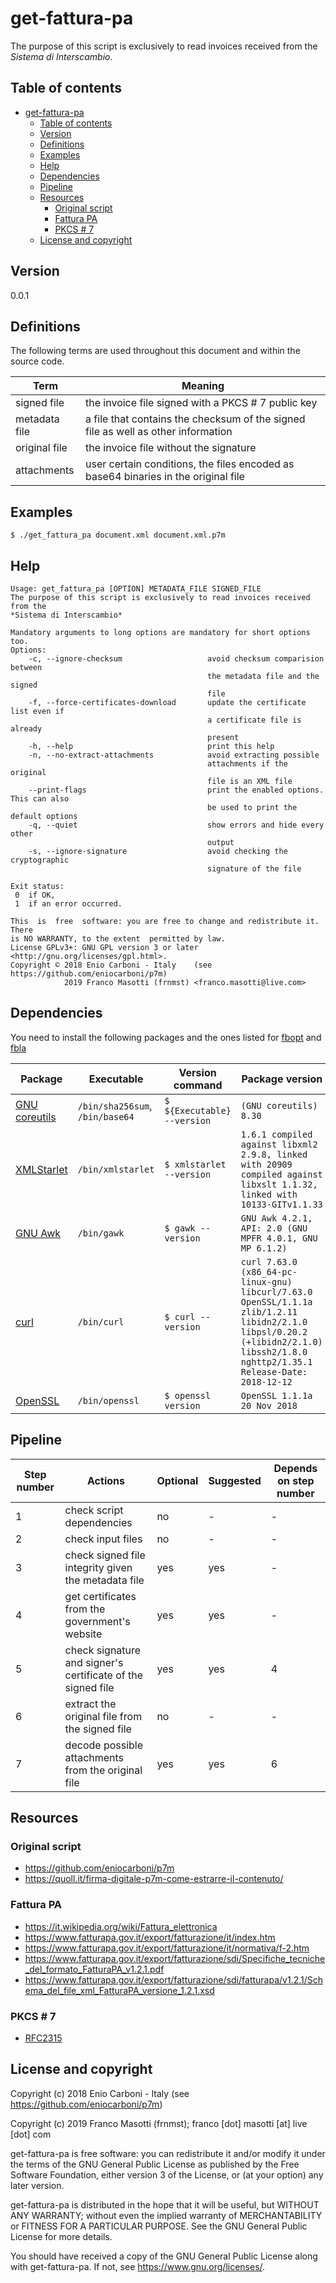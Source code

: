 # get-fattura-pa

The purpose of this script is exclusively to read invoices received from the
*Sistema di Interscambio*.

## Table of contents

[](TOC)

- [get-fattura-pa](#get-fattura-pa)
    - [Table of contents](#table-of-contents)
    - [Version](#version)
    - [Definitions](#definitions)
    - [Examples](#examples)
    - [Help](#help)
    - [Dependencies](#dependencies)
    - [Pipeline](#pipeline)
    - [Resources](#resources)
        - [Original script](#original-script)
        - [Fattura PA](#fattura-pa)
        - [PKCS # 7](#pkcs--7)
    - [License and copyright](#license-and-copyright)

[](TOC)

## Version

0.0.1

## Definitions

The following terms are used throughout this document and within the source 
code.

| Term | Meaning |
|------|---------|
| signed file | the invoice file signed with a PKCS # 7 public key |
| metadata file | a file that contains the checksum of the signed file as well as other information |
| original file | the invoice file without the signature |
| attachments | user certain conditions, the files encoded as base64 binaries in the original file |

## Examples

    $ ./get_fattura_pa document.xml document.xml.p7m

## Help

```
Usage: get_fattura_pa [OPTION] METADATA_FILE SIGNED_FILE
The purpose of this script is exclusively to read invoices received from the
*Sistema di Interscambio*

Mandatory arguments to long options are mandatory for short options too.
Options:
    -c, --ignore-checksum                   avoid checksum comparision between
                                            the metadata file and the signed
                                            file
    -f, --force-certificates-download       update the certificate list even if
                                            a certificate file is already
                                            present
    -h, --help                              print this help
    -n, --no-extract-attachments            avoid extracting possible
                                            attachments if the original
                                            file is an XML file
    --print-flags                           print the enabled options. This can also
                                            be used to print the default options
    -q, --quiet                             show errors and hide every other
                                            output
    -s, --ignore-signature                  avoid checking the cryptographic
                                            signature of the file

Exit status:
 0  if OK,
 1  if an error occurred.

This  is  free  software: you are free to change and redistribute it.  There
is NO WARRANTY, to the extent  permitted by law.
License GPLv3+: GNU GPL version 3 or later <http://gnu.org/licenses/gpl.html>.
Copyright © 2018 Enio Carboni - Italy    (see https://github.com/eniocarboni/p7m)
            2019 Franco Masotti (frnmst) <franco.masotti@live.com>
```

## Dependencies

You need to install the following packages and the ones listed for 
[fbopt](https://github.com/frnmst/fbopt#dependencies) and 
[fbla](https://github.com/frnmst/fbla#dependencies)

| Package | Executable | Version command | Package version |
|---------|------------|-----------------|-----------------|
| [GNU coreutils](https://www.gnu.org/software/coreutils/) | `/bin/sha256sum`, `/bin/base64` | `$ ${Executable} --version` | `(GNU coreutils) 8.30` |
| [XMLStarlet](http://xmlstar.sourceforge.net/) | `/bin/xmlstarlet` |  `$ xmlstarlet --version` | `1.6.1 compiled against libxml2 2.9.8, linked with 20909 compiled against libxslt 1.1.32, linked with 10133-GITv1.1.33` |
| [GNU Awk](http://www.gnu.org/software/gawk/) | `/bin/gawk` | `$ gawk --version` |`GNU Awk 4.2.1, API: 2.0 (GNU MPFR 4.0.1, GNU MP 6.1.2)` |
| [curl](https://curl.haxx.se) | `/bin/curl` | `$ curl --version` | `curl 7.63.0 (x86_64-pc-linux-gnu) libcurl/7.63.0 OpenSSL/1.1.1a zlib/1.2.11 libidn2/2.1.0 libpsl/0.20.2 (+libidn2/2.1.0) libssh2/1.8.0 nghttp2/1.35.1 Release-Date: 2018-12-12` |
| [OpenSSL](https://www.openssl.org) | `/bin/openssl` | `$ openssl version` | `OpenSSL 1.1.1a  20 Nov 2018` |

## Pipeline

| Step number | Actions | Optional | Suggested | Depends on step number |
|-------------|---------|----------|-----------|------------------------|
| 1 | check script dependencies | no | - | - |
| 2 | check input files | no | - | - |
| 3 | check signed file integrity given the metadata file | yes | yes | - |
| 4 | get certificates from the government's website | yes | yes | - |
| 5 | check signature and signer's certificate of the signed file | yes | yes | 4 |
| 6 | extract the original file from the signed file | no | - | - |
| 7 | decode possible attachments from the original file | yes | yes | 6 |

## Resources

### Original script

- https://github.com/eniocarboni/p7m
- https://quoll.it/firma-digitale-p7m-come-estrarre-il-contenuto/

### Fattura PA

- https://it.wikipedia.org/wiki/Fattura_elettronica
- https://www.fatturapa.gov.it/export/fatturazione/it/index.htm
- https://www.fatturapa.gov.it/export/fatturazione/it/normativa/f-2.htm
- https://www.fatturapa.gov.it/export/fatturazione/sdi/Specifiche_tecniche_del_formato_FatturaPA_v1.2.1.pdf
- https://www.fatturapa.gov.it/export/fatturazione/sdi/fatturapa/v1.2.1/Schema_del_file_xml_FatturaPA_versione_1.2.1.xsd

### PKCS # 7

- [RFC2315](https://tools.ietf.org/html/rfc2315)

## License and copyright

Copyright (c) 2018 Enio Carboni - Italy    (see https://github.com/eniocarboni/p7m)

Copyright (c) 2019 Franco Masotti (frnmst); franco [dot] masotti [at] live [dot] com

get-fattura-pa is free software: you can redistribute it and/or modify
it under the terms of the GNU General Public License as published by
the Free Software Foundation, either version 3 of the License, or
(at your option) any later version.

get-fattura-pa is distributed in the hope that it will be useful,
but WITHOUT ANY WARRANTY; without even the implied warranty of
MERCHANTABILITY or FITNESS FOR A PARTICULAR PURPOSE.  See the
GNU General Public License for more details.

You should have received a copy of the GNU General Public License
along with get-fattura-pa.  If not, see <https://www.gnu.org/licenses/>.
